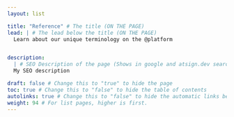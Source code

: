 ```yaml
---
layout: list

title: "Reference" # The title (ON THE PAGE)
lead: | # The lead below the title (ON THE PAGE)
  Learn about our unique terminology on the @platform


description:
  | # SEO Description of the page (Shows in google and atsign.dev search)
  My SEO description

draft: false # Change this to "true" to hide the page
toc: true # Change this to "false" to hide the table of contents
autolinks: true # Change this to "false" to hide the automatic links below your content
weight: 94 # For list pages, higher is first.
---
```

